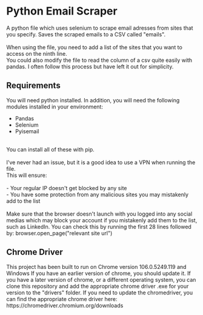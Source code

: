 <h1>Python Email Scraper</h1>
A python file which uses selenium to scrape email adresses from sites that you specify. Saves the scraped emails to a CSV called "emails".
<br/>
<br/>
When using the file, you need to add a list of the sites that you want to access on the ninth line.<br/>
You could also modify the file to read the column of a csv quite easily with pandas. I often follow this process but have left it out for simplicity.

<h2>Requirements</h2>

You will need python installed.
In addition, you will need the following modules installed in your environment:
- Pandas
- Selenium
- Pyisemail
<br/>
You can install all of these with pip.<br/><br/>
I've never had an issue, but it is a good idea to use a VPN when running the file.<br/>This will ensure:<br/><br/>
- Your regular IP doesn't get blocked by any site<br/>
- You have some protection from any malicious sites you may mistakenly add to the list
<br/><br/>
Make sure that the browser doesn't launch with you logged into any social medias which may block your account if you mistakenly add them to the list, such as LinkedIn.
You can check this by running the first 28 lines followed by: browser.open_page("relevant site url")

<h2>Chrome Driver</h2>
This project has been built to run on Chrome version 106.0.5249.119 and Windows 
If you have an earlier version of chrome, you should update it.
If you have a later version of chrome, or a different operating system, you can clone this repository and add the appropriate chrome driver .exe for your version to the "drivers" folder.
If you need to update the chromedriver, you can find the appropriate chrome driver here:
https://chromedriver.chromium.org/downloads
